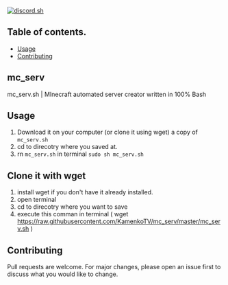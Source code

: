   <a href="https://github.com/KamenkoTV/mc_serv/"><img src="https://i.imgur.com/B0zPm3E.png" alt="discord.sh"></a>
  
 ## Table of contents.
  - [Usage](#usage)
  - [Contributing](#contributing)

## mc_serv
mc_serv.sh | MInecraft automated server creator written in 100% Bash

## Usage

1. Download it on your computer (or clone it using wget) a copy of `mc_serv.sh`
2. cd to direcotry where you saved at.
3. rn `mc_serv.sh` in terminal `sudo sh mc_serv.sh` 

## Clone it with wget
1. install wget if you don't have it already installed.
3. open terminal 
4. cd to direcotry where you want to save 
5. execute this comman in terminal ( wget https://raw.githubusercontent.com/KamenkoTV/mc_serv/master/mc_serv.sh )

## Contributing
Pull requests are welcome. For major changes, please open an issue first to discuss what you would like to change.

